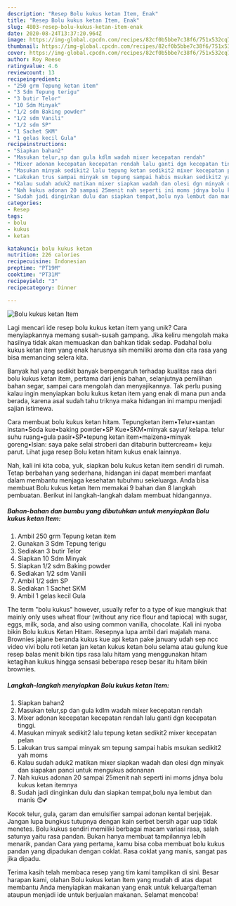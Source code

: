 ```yaml
---
description: "Resep Bolu kukus ketan Item, Enak"
title: "Resep Bolu kukus ketan Item, Enak"
slug: 4803-resep-bolu-kukus-ketan-item-enak
date: 2020-08-24T13:37:20.964Z
image: https://img-global.cpcdn.com/recipes/82cf0b5bbe7c38f6/751x532cq70/bolu-kukus-ketan-item-foto-resep-utama.jpg
thumbnail: https://img-global.cpcdn.com/recipes/82cf0b5bbe7c38f6/751x532cq70/bolu-kukus-ketan-item-foto-resep-utama.jpg
cover: https://img-global.cpcdn.com/recipes/82cf0b5bbe7c38f6/751x532cq70/bolu-kukus-ketan-item-foto-resep-utama.jpg
author: Roy Reese
ratingvalue: 4.6
reviewcount: 13
recipeingredient:
- "250 grm Tepung ketan item"
- "3 Sdm Tepung terigu"
- "3 butir Telor"
- "10 Sdm Minyak"
- "1/2 sdm Baking powder"
- "1/2 sdm Vanili"
- "1/2 sdm SP"
- "1 Sachet SKM"
- "1 gelas kecil Gula"
recipeinstructions:
- "Siapkan bahan2"
- "Masukan telur,sp dan gula kdlm wadah mixer kecepatan rendah"
- "Mixer adonan kecepatan kecepatan rendah lalu ganti dgn kecepatan tinggi."
- "Masukan minyak sedikit2 lalu tepung ketan sedikit2 mixer kecepatan pelan"
- "Lakukan trus sampai minyak sm tepung sampai habis msukan sedikit2 yah moms"
- "Kalau sudah aduk2 matikan mixer siapkan wadah dan olesi dgn minyak dan siapakan panci untuk mengukus adonanan"
- "Nah kukus adonan 20 sampai 25menit nah seperti ini moms jdnya bolu kukus ketan itemnya"
- "Sudah jadi dinginkan dulu dan siapkan tempat,bolu nya lembut dan manis 😍💕"
categories:
- Resep
tags:
- bolu
- kukus
- ketan

katakunci: bolu kukus ketan 
nutrition: 226 calories
recipecuisine: Indonesian
preptime: "PT19M"
cooktime: "PT31M"
recipeyield: "3"
recipecategory: Dinner

---
```



![Bolu kukus ketan Item](https://img-global.cpcdn.com/recipes/82cf0b5bbe7c38f6/751x532cq70/bolu-kukus-ketan-item-foto-resep-utama.jpg)

Lagi mencari ide resep bolu kukus ketan item yang unik? Cara menyiapkannya memang susah-susah gampang. Jika keliru mengolah maka hasilnya tidak akan memuaskan dan bahkan tidak sedap. Padahal bolu kukus ketan item yang enak harusnya sih memiliki aroma dan cita rasa yang bisa memancing selera kita.

Banyak hal yang sedikit banyak berpengaruh terhadap kualitas rasa dari bolu kukus ketan item, pertama dari jenis bahan, selanjutnya pemilihan bahan segar, sampai cara mengolah dan menyajikannya. Tak perlu pusing kalau ingin menyiapkan bolu kukus ketan item yang enak di mana pun anda berada, karena asal sudah tahu triknya maka hidangan ini mampu menjadi sajian istimewa.

Cara membuat bolu kukus ketan hitam. Tepungketan item•Telur•santan instan•Soda kue•baking powder•SP Kue•SKM•minyak sayur/ kelapa. telur suhu ruang•gula pasir•SP•tepung ketan item•maizena•minyak goreng•Isian: saya pake selai stroberi dan ditaburin buttercream+ keju parut. Lihat juga resep Bolu ketan hitam kukus enak lainnya.


Nah, kali ini kita coba, yuk, siapkan bolu kukus ketan item sendiri di rumah. Tetap berbahan yang sederhana, hidangan ini dapat memberi manfaat dalam membantu menjaga kesehatan tubuhmu sekeluarga. Anda bisa membuat Bolu kukus ketan Item memakai 9 bahan dan 8 langkah pembuatan. Berikut ini langkah-langkah dalam membuat hidangannya.

<!--inarticleads1-->

##### Bahan-bahan dan bumbu yang dibutuhkan untuk menyiapkan Bolu kukus ketan Item:

1. Ambil 250 grm Tepung ketan item
1. Gunakan 3 Sdm Tepung terigu
1. Sediakan 3 butir Telor
1. Siapkan 10 Sdm Minyak
1. Siapkan 1/2 sdm Baking powder
1. Sediakan 1/2 sdm Vanili
1. Ambil 1/2 sdm SP
1. Sediakan 1 Sachet SKM
1. Ambil 1 gelas kecil Gula


The term &#34;bolu kukus&#34; however, usually refer to a type of kue mangkuk that mainly only uses wheat flour (without any rice flour and tapioca) with sugar, eggs, milk, soda, and also using common vanilla, chocolate. Kali ini nyoba bikin Bolu kukus Ketan Hitam. Resepnya lupa ambil dari majalah mana. Brownies jajane beranda kukus kue api ketan pake january udah sep ncc video vivi bolu roti ketan jan ketan kukus ketan bolu selama atau gulung kue resep balas menit bikin tips rasa lalu hitam yang menggunakan hitam ketagihan kukus hingga sensasi beberapa resep besar itu hitam bikin brownies. 

<!--inarticleads2-->

##### Langkah-langkah menyiapkan Bolu kukus ketan Item:

1. Siapkan bahan2
1. Masukan telur,sp dan gula kdlm wadah mixer kecepatan rendah
1. Mixer adonan kecepatan kecepatan rendah lalu ganti dgn kecepatan tinggi.
1. Masukan minyak sedikit2 lalu tepung ketan sedikit2 mixer kecepatan pelan
1. Lakukan trus sampai minyak sm tepung sampai habis msukan sedikit2 yah moms
1. Kalau sudah aduk2 matikan mixer siapkan wadah dan olesi dgn minyak dan siapakan panci untuk mengukus adonanan
1. Nah kukus adonan 20 sampai 25menit nah seperti ini moms jdnya bolu kukus ketan itemnya
1. Sudah jadi dinginkan dulu dan siapkan tempat,bolu nya lembut dan manis 😍💕


Kocok telur, gula, garam dan emulsifier sampai adonan kental berjejak. Jangan lupa bungkus tutupnya dengan kain serbet bersih agar uap tidak menetes. Bolu kukus sendiri memiliki berbagai macam variasi rasa, salah satunya yaitu rasa pandan. Bukan hanya membuat tampilannya lebih menarik, pandan Cara yang pertama, kamu bisa coba membuat bolu kukus pandan yang dipadukan dengan coklat. Rasa coklat yang manis, sangat pas jika dipadu. 

Terima kasih telah membaca resep yang tim kami tampilkan di sini. Besar harapan kami, olahan Bolu kukus ketan Item yang mudah di atas dapat membantu Anda menyiapkan makanan yang enak untuk keluarga/teman ataupun menjadi ide untuk berjualan makanan. Selamat mencoba!
